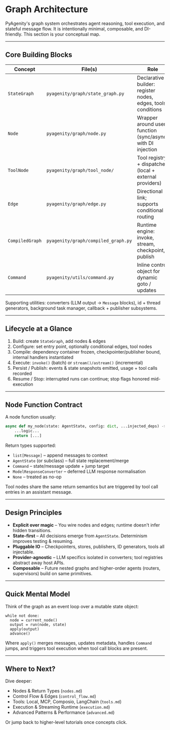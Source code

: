 # Graph Architecture

PyAgenity's graph system orchestrates agent reasoning, tool execution, and stateful message flow. It is intentionally
minimal, composable, and DI-friendly. This section is your conceptual map.

---

## Core Building Blocks

| Concept | File(s) | Role |
|---------|---------|------|
| `StateGraph` | `pyagenity/graph/state_graph.py` | Declarative builder: register nodes, edges, tools, conditions |
| `Node` | `pyagenity/graph/node.py` | Wrapper around user function (sync/async) with DI injection |
| `ToolNode` | `pyagenity/graph/tool_node/` | Tool registry + dispatcher (local + external providers) |
| `Edge` | `pyagenity/graph/edge.py` | Directional link; supports conditional routing |
| `CompiledGraph` | `pyagenity/graph/compiled_graph.py` | Runtime engine: invoke, stream, checkpoint, publish |
| `Command` | `pyagenity/utils/command.py` | Inline control object for dynamic goto / updates |

Supporting utilities: converters (LLM output → `Message` blocks), id + thread generators, background task manager,
callback + publisher subsystems.

---

## Lifecycle at a Glance

1. Build: create `StateGraph`, add nodes & edges
2. Configure: set entry point, optionally conditional edges, tool nodes
3. Compile: dependency container frozen, checkpointer/publisher bound, internal handlers instantiated
4. Execute: `invoke()` (batch) or `stream()/astream()` (incremental)
5. Persist / Publish: events & state snapshots emitted, usage + tool calls recorded
6. Resume / Stop: interrupted runs can continue; stop flags honored mid-execution

---

## Node Function Contract

A node function usually:

```python
async def my_node(state: AgentState, config: dict, ...injected_deps) -> State | list[Message] | Command | ModelResponseConverter:
    ...logic...
    return [...]
```

Return types supported:

- `list[Message]` – append messages to context
- `AgentState` (or subclass) – full state replacement/merge
- `Command` – state/message update + jump target
- `ModelResponseConverter` – deferred LLM response normalisation
- `None` – treated as no-op

Tool nodes share the same return semantics but are triggered by tool call entries in an assistant message.

---

## Design Principles

- **Explicit over magic** – You wire nodes and edges; runtime doesn't infer hidden transitions.
- **State-first** – All decisions emerge from `AgentState`. Determinism improves testing & resuming.
- **Pluggable IO** – Checkpointers, stores, publishers, ID generators, tools all injectable.
- **Provider-agnostic** – LLM specifics isolated in converters; tool registries abstract away host APIs.
- **Composable** – Future nested graphs and higher-order agents (routers, supervisors) build on same primitives.

---

## Quick Mental Model

Think of the graph as an event loop over a mutable state object:

```
while not done:
  node = current_node()
  output = run(node, state)
  apply(output)
  advance()
```

Where `apply()` merges messages, updates metadata, handles `Command` jumps, and triggers tool execution when tool call
blocks are present.

---

## Where to Next?

Dive deeper:

- Nodes & Return Types (`nodes.md`)
- Control Flow & Edges (`control_flow.md`)
- Tools: Local, MCP, Composio, LangChain (`tools.md`)
- Execution & Streaming Runtime (`execution.md`)
- Advanced Patterns & Performance (`advanced.md`)

Or jump back to higher-level tutorials once concepts click.
